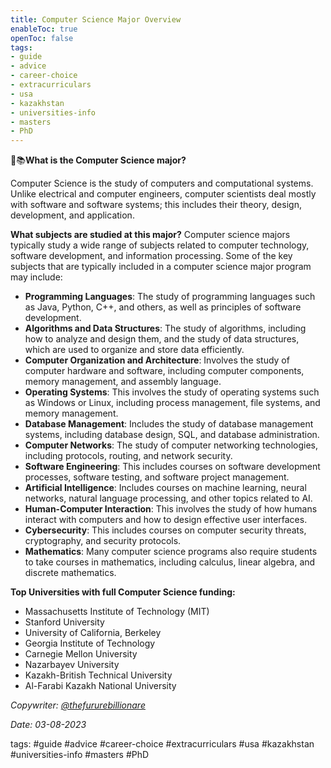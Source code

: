 ```yaml
---
title: Computer Science Major Overview
enableToc: true
openToc: false
tags:
- guide
- advice
- career-choice
- extracurriculars
- usa
- kazakhstan 
- universities-info
- masters
- PhD
---
```

👾📚**What is the Computer Science major?**

Computer Science is the study of computers and computational systems. Unlike electrical and computer engineers, computer scientists deal mostly with software and software systems; this includes their theory, design, development, and application.

**What subjects are studied at this major?**
Computer science majors typically study a wide range of subjects related to computer technology, software development, and information processing. Some of the key subjects that are typically included in a computer science major program may include:

- **Programming Languages**: The study of programming languages such as Java, Python, C++, and others, as well as principles of software development.
- **Algorithms and Data Structures**: The study of algorithms, including how to analyze and design them, and the study of data structures, which are used to organize and store data efficiently.
- **Computer Organization and Architecture**: Involves the study of computer hardware and software, including computer components, memory management, and assembly language.
- **Operating Systems**: This involves the study of operating systems such as Windows or Linux, including process management, file systems, and memory management.
- **Database Management**: Includes the study of database management systems, including database design, SQL, and database administration.
- **Computer Networks**: The study of computer networking technologies, including protocols, routing, and network security.
- **Software Engineering**: This includes courses on software development processes, software testing, and software project management.
- **Artificial Intelligence**: Includes courses on machine learning, neural networks, natural language processing, and other topics related to AI.
- **Human-Computer Interaction**: This involves the study of how humans interact with computers and how to design effective user interfaces.
- **Cybersecurity**: This includes courses on computer security threats, cryptography, and security protocols.
- **Mathematics**: Many computer science programs also require students to take courses in mathematics, including calculus, linear algebra, and discrete mathematics.

**Top Universities with full Computer Science funding:**
- Massachusetts Institute of Technology (MIT)
- Stanford University
- University of California, Berkeley
- Georgia Institute of Technology
- Carnegie Mellon University
- Nazarbayev University
- Kazakh-British Technical University
- Al-Farabi Kazakh National University

*Copywriter: [@thefururebillionare](https://t.me/thefururebillionare)*

*Date: 03-08-2023*

tags: 
#guide 
#advice
#career-choice
#extracurriculars
#usa
#kazakhstan 
#universities-info
#masters
#PhD